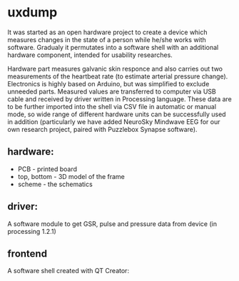 # uxdump

It was started as an open hardware project to create a device which measures changes in the state of a person while he/she works with software. Gradualy it permutates into a software shell with an additional hardware component,  intended for usability researches.

Hardware part measures galvanic skin responce and also carries out two measurements of the heartbeat rate (to estimate arterial pressure change). Electronics is highly based on Arduino, but was simplified to exclude unneeded parts. Measured values are transferred to computer via USB cable and received by driver written in Processing language. These data are to be further imported into the shell via CSV file in automatic or manual mode, so wide range of different hardware units can be successfully used in addition (particularly we have added NeuroSky Mindwave EEG for our own research project, paired with Puzzlebox Synapse software).



hardware:
------

* PCB - printed board 
* top, bottom - 3D model of the frame
* scheme - the schematics

driver:
------

A software module to get  GSR, pulse and pressure data from device (in processing 1.2.1)

frontend
------

A software shell created with QT Creator:

[screenshot]: screenshot.jpg
